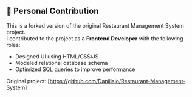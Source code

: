 ## 🔹 Personal Contribution

This is a forked version of the original Restaurant Management System project.  
I contributed to the project as a **Frontend Developer** with the following roles:

- Designed UI using HTML/CSS/JS
- Modeled relational database schema
- Optimized SQL queries to improve performance

Original project: [https://github.com/Daniiislo/Restaurant-Management-System]
